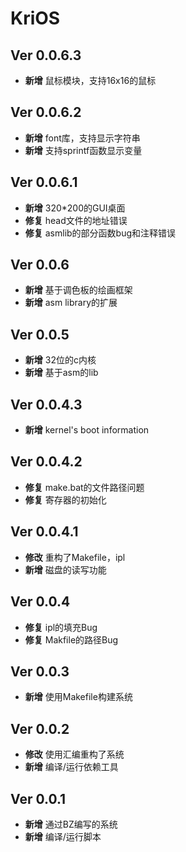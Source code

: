 # KriOS

## Ver 0.0.6.3

* **新增** 鼠标模块，支持16x16的鼠标

## Ver 0.0.6.2

* **新增** font库，支持显示字符串
* **新增** 支持sprintf函数显示变量

## Ver 0.0.6.1

* **新增** 320*200的GUI桌面
* **修复** head文件的地址错误
* **修复** asmlib的部分函数bug和注释错误

## Ver 0.0.6

* **新增** 基于调色板的绘画框架
* **新增** asm library的扩展

## Ver 0.0.5

* **新增** 32位的c内核
* **新增** 基于asm的lib

## Ver 0.0.4.3

* **新增** kernel's boot information

## Ver 0.0.4.2

* **修复** make.bat的文件路径问题
* **修复** 寄存器的初始化

## Ver 0.0.4.1

* **修改** 重构了Makefile，ipl
* **新增** 磁盘的读写功能

## Ver 0.0.4

* **修复** ipl的填充Bug
* **修复** Makfile的路径Bug

## Ver 0.0.3

* **新增** 使用Makefile构建系统

## Ver 0.0.2

* **修改** 使用汇编重构了系统
* **新增** 编译/运行依赖工具

## Ver 0.0.1

* **新增** 通过BZ编写的系统
* **新增** 编译/运行脚本
